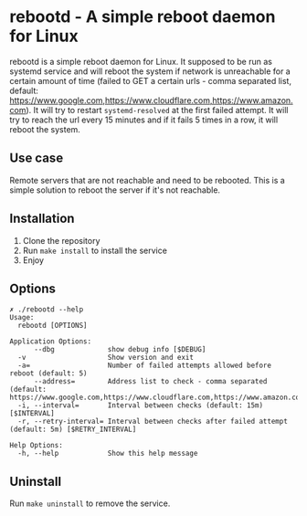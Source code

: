 # rebootd - A simple reboot daemon for Linux
rebootd is a simple reboot daemon for Linux. It supposed to be run as systemd service and will reboot the system if network is unreachable for a certain amount of time (failed to GET a certain urls - comma separated list, default: https://www.google.com,https://www.cloudflare.com,https://www.amazon.com).
It will try to restart `systemd-resolved` at the first failed attempt.
It will try to reach the url every 15 minutes and if it fails 5 times in a row, it will reboot the system.

## Use case
Remote servers that are not reachable and need to be rebooted. This is a simple solution to reboot the server if it's not reachable.

## Installation

1. Clone the repository
2. Run `make install` to install the service
3. Enjoy

## Options

```shell
✗ ./rebootd --help
Usage:
  rebootd [OPTIONS]

Application Options:
      --dbg             show debug info [$DEBUG]
  -v                    Show version and exit
  -a=                   Number of failed attempts allowed before reboot (default: 5)
      --address=        Address list to check - comma separated (default: https://www.google.com,https://www.cloudflare.com,https://www.amazon.com)
  -i, --interval=       Interval between checks (default: 15m) [$INTERVAL]
  -r, --retry-interval= Interval between checks after failed attempt (default: 5m) [$RETRY_INTERVAL]

Help Options:
  -h, --help            Show this help message
```

## Uninstall

Run `make uninstall` to remove the service.
